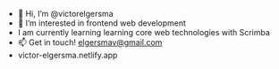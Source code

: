 - 👋 Hi, I’m @victorelgersma
- 👀 I’m interested in frontend web development
- I am currently learning learning core web technologies with Scrimba
- 📫 Get in touch! elgersmav@gmail.com
- victor-elgersma.netlify.app


<!---
victorelgersma/victorelgersma is a ✨ special ✨ repository because its `README.md` (this file) appears on your GitHub profile.
You can click the Preview link to take a look at your changes.
--->
